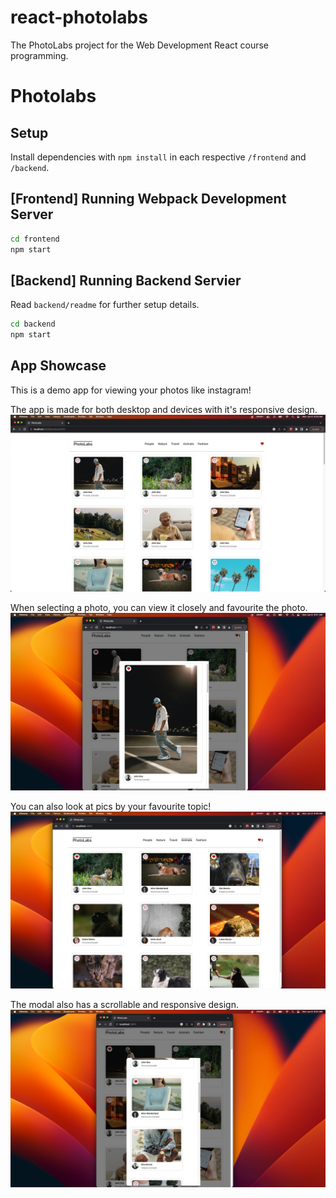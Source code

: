 # react-photolabs
The PhotoLabs project for the Web Development React course programming.

# Photolabs

## Setup

Install dependencies with `npm install` in each respective `/frontend` and `/backend`.

## [Frontend] Running Webpack Development Server

```sh
cd frontend
npm start
```

## [Backend] Running Backend Servier

Read `backend/readme` for further setup details.

```sh
cd backend
npm start
```
## App Showcase


This is a demo app for viewing your photos like instagram!

The app is made for both desktop and devices with it's responsive design.
![Screenshot 1](docs/landing-page.png)

When selecting a photo, you can view it closely and favourite the photo.
![Screenshot 2](docs/in-the-modal.png)

You can also look at pics by your favourite topic!
![Screenshot 3](docs/favourite-topic.png)

The modal also has a scrollable and responsive design.
![Screenshot 4](docs/scrolling-in-modal.png)
